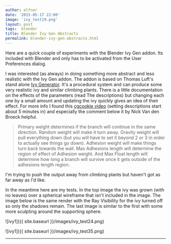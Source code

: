 ```yaml
---
author: elfnor
date: '2015-05-17 22:00'
image: 'ivy_test19.png'
layout: post
tags:  blender
title: Blender Ivy Gen Abstracts
permalink: blender-ivy-gen-abstracts.html
---
```


Here are a quick couple of experiments with the Blender Ivy Gen addon. Its included with Blender and only has to be activated from the User Preferences dialog.

I was interested (as always) in doing something more abstract and less realistic with the Ivy Gen addon. The addon is based on Thomas Luft\'s stand alone [Ivy Generator](http://graphics.uni-konstanz.de/~luft/ivy_generator/). It\'s a procedural system and can produce some very realistic ivy and similar climbing plants. There is a little documentation on the effects of the parameters (read The descriptions) but changing each one by a small amount and updating the ivy quickly gives an idea of their effect. For more info I found this [cgcookie video](https://cgcookie.com/blender/lessons/1-addon-overview-ivygen/) (setting descriptions start about 5 minutes in) and especially the comment below it by Nick Van den Broeck helpful.

> Primary weight determines if the branch will continue in the same direction. Random weight will make it turn away. Gravity weight will pull everything down (but you will have to set it beyond 2 or 3 in order to actually see things go down). Adhesion weight will make things turn back towards the wall.
> Max Adhesions length will determine the region of effect of Adhesion weight. And Max Float length will determine how long a branch will survive once it gets outside of the adhesions length region.

I\'m trying to push the output away from climbing plants but haven\'t got as far away as I\'d like.

In the meantime here are my tests. In the top image the ivy was grown (with no leaves) over a spherical wireframe that isn\'t included in the image. The image below is the same render with the Ray Visibility for the ivy turned off so only the shadows remain. The last image is similar to the first with some more sculpting around the supporting sphere.

![ivy1]({{ site.baseurl }}/images/ivy_test24.png)

![ivy1]({{ site.baseurl }}/images/ivy_test35.png)

------------------------------------------------------------------------
